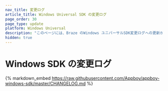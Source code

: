 ```yaml
---
nav_title: 変更ログ
article_title: Windows Universal SDK の変更ログ
page_order: 30
page_type: update
platform: Windows Universal
description: "このページには、Braze のWindows ユニバーサルSDK変更ログへの更新が一覧表示されます。"
hidden: true
---
```


# Windows SDK の変更ログ

{% markdown_embed https://raw.githubusercontent.com/Appboy/appboy-windows-sdk/master/CHANGELOG.md %}

